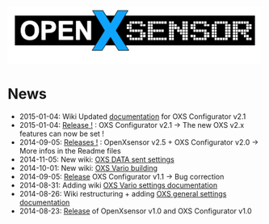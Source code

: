 ![OXS_Logo](images/OXS_Logo.png)


# News #

  * 2015-01-04: Wiki Updated [documentation](OXS_Configuration.md) for OXS Configurator v2.1
  * 2015-01-04: [Release !](OXS_Downloads.md) : OXS Configurator v2.1 -> The new OXS v2.x features can now be set !
  * 2014-09-05: [Releases !](OXS_Downloads.md) : OpenXsensor v2.5 + OXS Configurator v2.0 -> More infos in the Readme files
  * 2014-11-05: New wiki: [OXS DATA sent settings](OXS_Conf_DataSent.md)
  * 2014-10-01: New wiki: [OXS Vario building](OXS_Build_Vario.md)
  * 2014-09-05: [Release](OXS_Downloads.md) OXS Configurator v1.1 -> Bug correction
  * 2014-08-31: Adding wiki [OXS Vario settings documentation](OXS_Conf_Vario.md)
  * 2014-08-26: Wiki restructuring + adding [OXS general settings documentation](OXS_Configuration.md)
  * 2014-08-23: [Release](OXS_Downloads.md) of OpenXsensor v1.0 and OXS Configurator v1.0